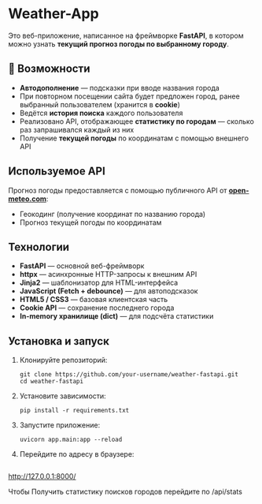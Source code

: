 # Weather-App

Это веб-приложение, написанное на фреймворке **FastAPI**, в котором можно узнать **текущий прогноз погоды по выбранному городу**.

## 🚀 Возможности

- **Автодополнение** — подсказки при вводе названия города
- При повторном посещении сайта будет предложен город, ранее выбранный пользователем (хранится в **cookie**)
- Ведётся **история поиска** каждого пользователя
- Реализовано API, отображающее **статистику по городам** — сколько раз запрашивался каждый из них
- Получение **текущей погоды** по координатам с помощью внешнего API

##  Используемое API

Прогноз погоды предоставляется с помощью публичного API от [**open-meteo.com**](https://open-meteo.com/):

- Геокодинг (получение координат по названию города)
- Прогноз текущей погоды по координатам

## Технологии

- **FastAPI** — основной веб-фреймворк
- **httpx** — асинхронные HTTP-запросы к внешним API
- **Jinja2** — шаблонизатор для HTML-интерфейса
- **JavaScript (Fetch + debounce)** — для автоподсказок
- **HTML5 / CSS3** — базовая клиентская часть
- **Cookie API** — сохранение последнего города
- **In-memory хранилище (dict)** — для подсчёта статистики

## Установка и запуск

1. Клонируйте репозиторий:
   ```
   git clone https://github.com/your-username/weather-fastapi.git
   cd weather-fastapi
2. Установите зависимости:
   ```
   pip install -r requirements.txt
3. Запустите приложение:
   ```
   uvicorn app.main:app --reload
4. Перейдите по адресу в браузере:
   ```
  http://127.0.0.1:8000/

Чтобы Получить статистику поисков городов перейдите по /api/stats
